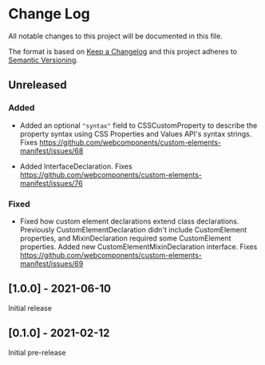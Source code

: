 # Change Log

All notable changes to this project will be documented in this file.

The format is based on [Keep a Changelog](http://keepachangelog.com/)
and this project adheres to [Semantic Versioning](http://semver.org/).

<!--
   PRs should document their user-visible changes (if any) in the
   Unreleased section, uncommenting the header as necessary.
-->

<!-- ## [x.y.z] - YYYY-MM-DD -->
<!-- ## Unreleased -->
<!-- ### Changed -->
<!-- ### Added -->
<!-- ### Removed -->
<!-- ### Fixed -->

<!-- ## [x.y.z] - YYYY-MM-DD -->
## Unreleased
<!-- ### Changed -->
### Added

- Added an optional `"syntax"` field to CSSCustomProperty to describe the property syntax using CSS Properties and Values API's syntax strings. Fixes
https://github.com/webcomponents/custom-elements-manifest/issues/68

- Added InterfaceDeclaration. Fixes https://github.com/webcomponents/custom-elements-manifest/issues/76

<!-- ### Removed -->
### Fixed

- Fixed how custom element declarations extend class declarations. Previously CustomElementDeclaration didn't include CustomElement properties, and MixinDeclaration required some CustomElement properties. Added new CustomElementMixinDeclaration interface. Fixes https://github.com/webcomponents/custom-elements-manifest/issues/69

## [1.0.0] - 2021-06-10

Initial release

## [0.1.0] - 2021-02-12

Initial pre-release
